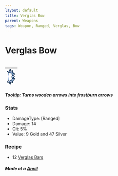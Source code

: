 ```yaml
---
layout: default
title: Verglas Bow
parent: Weapons
tags: Weapon, Ranged, Verglas, Bow
---
```


# Verglas Bow
#
| ![Icon](https://raw.githubusercontent.com/RickLugtigheid/SupernovaMod/main/Items/Weapons/PreHardmode/VerglasBow.png) |
| ------ |

##### Tooltip: *Turns wooden arrows into frostburn arrows*

### Stats
- DamageType: [Ranged]
- Damage: 14
- Cit: 5%
- Value: 9 Gold and 47 Silver

### Recipe
- 12 [Verglas Bars](https://ricklugtigheid.github.io/SupernovaMod/docs/items/materials/verglas_bar)

##### Made at a [Anvil](https://terraria.gamepedia.com/Anvil)